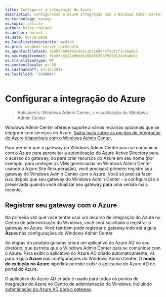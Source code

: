 ```yaml
---
title: Configurar a integração do Azure
description: Configurando o Azure integração com o Windows Admin Center (Project Honolulu). Conectar seu gateway do Windows Admin Center no Azure.
ms.technology: manage
ms.topic: article
author: haley-rowland
ms.author: harowl
ms.date: 09/19/2018
ms.localizationpriority: medium
ms.prod: windows-server-threshold
ms.openlocfilehash: 38b973680463cdebc1b3168e447abfcf1caba6b5
ms.sourcegitcommit: f1edfc6525e09dd116b106293f9260123a94de0c
ms.translationtype: MT
ms.contentlocale: pt-BR
ms.lasthandoff: 04/12/2019
ms.locfileid: "9296845"
---
```

# Configurar a integração do Azure

>Aplicável à: Windows Admin Center, a visualização do Windows Admin Center

Windows Admin Center oferece suporte a vários recursos opcionais que se integram com serviços do Azure. [Saiba mais sobre as opções de integração do Azure disponíveis com o Windows Admin Center.](../plan/azure-integration-options.md)

Para permitir que o gateway do Windows Admin Center para se comunicar com o Azure para aproveitar a autenticação do Azure Active Directory para o acesso do gateway, ou para criar recursos do Azure em seu nome (por exemplo, para proteger as VMs gerenciadas no Windows Admin Center usando o Azure Site Recuperação), você precisará primeiro registre seu gateway do Windows Admin Center com o Azure. Você só precisa fazer isso depois que seu gateway do Windows Admin Center - a configuração é preservada quando você atualizar seu gateway para uma versão mais recente.

## Registrar seu gateway com o Azure

Na primeira vez que você tentar usar um recurso de integração do Azure no Centro de administração do Windows, você será solicitado a registrar o gateway no Azure. Você também pode registrar o gateway indo até a guia **Azure** nas configurações do Windows Admin Center.

As etapas do produto guiadas criará um aplicativo do Azure AD no seu diretório, que permite que o Windows Admin Center para se comunicar com o Azure. Para exibir o aplicativo do Azure AD criado automaticamente, vá para a guia **Azure** das configurações do Windows Admin Center. O **modo de exibição no Azure** hiperlink permite exibir o aplicativo do Azure AD no portal do Azure. 

O aplicativo do Azure AD criado é usado para todos os pontos de integração do Azure no Centro de administração do Windows, incluindo [autenticação do Azure AD para o gateway](../configure/user-access-control.md#azure-active-directory).